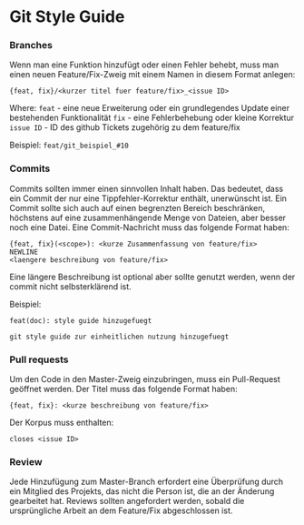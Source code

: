 # Git Style Guide

### Branches
Wenn man eine Funktion hinzufügt oder einen Fehler behebt, muss man einen neuen
Feature/Fix-Zweig mit einem Namen in diesem Format anlegen:
```
{feat, fix}/<kurzer titel fuer feature/fix>_<issue ID>
```
Where:
`feat` - eine neue Erweiterung oder ein grundlegendes Update einer bestehenden Funktionalität
`fix`  - eine Fehlerbehebung oder kleine Korrektur
`issue ID` - ID des github Tickets zugehörig zu dem feature/fix

Beispiel:
`feat/git_beispiel_#10`

### Commits

Commits sollten immer einen sinnvollen Inhalt haben. Das bedeutet, dass ein Commit
der nur eine Tippfehler-Korrektur enthält, unerwünscht ist.
Ein Commit sollte sich auch auf einen begrenzten Bereich beschränken, höchstens auf
eine zusammenhängende Menge von Dateien, aber besser noch eine Datei.
Eine Commit-Nachricht muss das folgende Format haben:
```
{feat, fix}(<scope>): <kurze Zusammenfassung von feature/fix>
NEWLINE
<laengere beschreibung von feature/fix>
```
Eine längere Beschreibung ist optional aber sollte genutzt werden, 
wenn der commit nicht selbsterklärend ist.

Beispiel:
```
feat(doc): style guide hinzugefuegt

git style guide zur einheitlichen nutzung hinzugefuegt
```

### Pull requests

Um den Code in den Master-Zweig einzubringen, muss ein Pull-Request
geöffnet werden.
Der Titel muss das folgende Format haben:
```
{feat, fix}: <kurze beschreibung von feature/fix>
```
Der Korpus muss enthalten:
```
closes <issue ID>
```

### Review
Jede Hinzufügung zum Master-Branch erfordert eine Überprüfung durch ein
Mitglied des Projekts, das nicht die Person ist, die
an der Änderung gearbeitet hat. Reviews sollten angefordert werden, sobald
die ursprüngliche Arbeit an dem Feature/Fix abgeschlossen ist.
